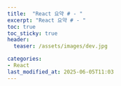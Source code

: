 ```yaml
---
title:  "React 요약 # - "
excerpt: "React 요약 # - "
toc: true
toc_sticky: true
header:
  teaser: /assets/images/dev.jpg

categories:
- React
last_modified_at: 2025-06-05T11:03
---
```


